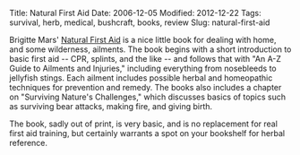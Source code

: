 Title: Natural First Aid
Date: 2006-12-05
Modified: 2012-12-22
Tags: survival, herb, medical, bushcraft, books, review
Slug: natural-first-aid

Brigitte Mars' <a href="http://www.amazon.com/Natural-First-Aid-Treatments-Preparedness/dp/1580171478/sr=8-1/qid=1165370021/ref=pd_bbs_sr_1/104-6940115-7868725?ie=UTF8&s=books" >Natural First Aid</a> is a nice little book for dealing with home, and some wilderness, ailments. The book begins with a short introduction to basic first aid -- CPR, splints, and the like -- and follows that with "An A-Z Guide to Ailments and Injuries," including everything from nosebleeds to jellyfish stings. Each ailment includes possible herbal and homeopathic techniques for prevention and remedy. The books also includes a chapter on "Surviving Nature's Challenges," which discusses basics of topics such as surviving bear attacks, making fire, and giving birth.

The book, sadly out of print, is very basic, and is no replacement for real first aid training, but certainly warrants a spot on your bookshelf for herbal reference.
